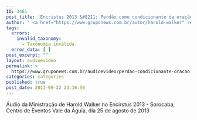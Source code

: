 ```yaml
---
ID: 3461
post_title: 'Encristus 2013 &#8211; Perdão como condicionante da oração'
author: ' <a href="https://www.gruponews.com.br/autor/harold-walker" rel="tag">Harold Walker</a>'
tags:
  errors:
    invalid_taxonomy:
      - Taxonomia inválida.
  error_data: [ ]
post_excerpt: ""
layout: audioevideo
permalink: >
  https://www.gruponews.com.br/audioevideo/perdao-condicionante-oracao
categories: categories
published: true
post_date: 2013-09-22 23:16:50
---
```

Áudio da Ministração de Harold Walker no Encirstus 2013 - Sorocaba, Centro de Eventos Vale da Águia, dia 25 de agosto de 2013
